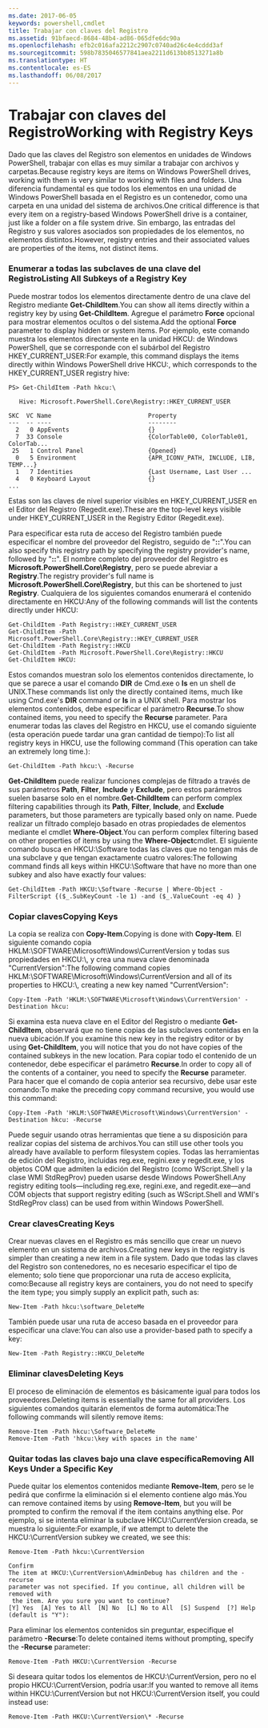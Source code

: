 ```yaml
---
ms.date: 2017-06-05
keywords: powershell,cmdlet
title: Trabajar con claves del Registro
ms.assetid: 91bfaecd-8684-48b4-ad86-065dfe6dc90a
ms.openlocfilehash: efb2c016afa2212c2907c0740ad26c4e4cddd3af
ms.sourcegitcommit: 598b7835046577841aea2211d613bb8513271a8b
ms.translationtype: HT
ms.contentlocale: es-ES
ms.lasthandoff: 06/08/2017
---
```

# <a name="working-with-registry-keys"></a><span data-ttu-id="e0216-103">Trabajar con claves del Registro</span><span class="sxs-lookup"><span data-stu-id="e0216-103">Working with Registry Keys</span></span>
<span data-ttu-id="e0216-104">Dado que las claves del Registro son elementos en unidades de Windows PowerShell, trabajar con ellas es muy similar a trabajar con archivos y carpetas.</span><span class="sxs-lookup"><span data-stu-id="e0216-104">Because registry keys are items on Windows PowerShell drives, working with them is very similar to working with files and folders.</span></span> <span data-ttu-id="e0216-105">Una diferencia fundamental es que todos los elementos en una unidad de Windows PowerShell basada en el Registro es un contenedor, como una carpeta en una unidad del sistema de archivos.</span><span class="sxs-lookup"><span data-stu-id="e0216-105">One critical difference is that every item on a registry-based Windows PowerShell drive is a container, just like a folder on a file system drive.</span></span> <span data-ttu-id="e0216-106">Sin embargo, las entradas del Registro y sus valores asociados son propiedades de los elementos, no elementos distintos.</span><span class="sxs-lookup"><span data-stu-id="e0216-106">However, registry entries and their associated values are properties of the items, not distinct items.</span></span>

### <a name="listing-all-subkeys-of-a-registry-key"></a><span data-ttu-id="e0216-107">Enumerar a todas las subclaves de una clave del Registro</span><span class="sxs-lookup"><span data-stu-id="e0216-107">Listing All Subkeys of a Registry Key</span></span>
<span data-ttu-id="e0216-108">Puede mostrar todos los elementos directamente dentro de una clave del Registro mediante **Get-ChildItem**.</span><span class="sxs-lookup"><span data-stu-id="e0216-108">You can show all items directly within a registry key by using **Get-ChildItem**.</span></span> <span data-ttu-id="e0216-109">Agregue el parámetro **Force** opcional para mostrar elementos ocultos o del sistema.</span><span class="sxs-lookup"><span data-stu-id="e0216-109">Add the optional **Force** parameter to display hidden or system items.</span></span> <span data-ttu-id="e0216-110">Por ejemplo, este comando muestra los elementos directamente en la unidad HKCU: de Windows PowerShell, que se corresponde con el subárbol del Registro HKEY_CURRENT_USER:</span><span class="sxs-lookup"><span data-stu-id="e0216-110">For example, this command displays the items directly within Windows PowerShell drive HKCU:, which corresponds to the HKEY_CURRENT_USER registry hive:</span></span>

```
PS> Get-ChildItem -Path hkcu:\

   Hive: Microsoft.PowerShell.Core\Registry::HKEY_CURRENT_USER

SKC  VC Name                           Property
---  -- ----                           --------
  2   0 AppEvents                      {}
  7  33 Console                        {ColorTable00, ColorTable01, ColorTab...
 25   1 Control Panel                  {Opened}
  0   5 Environment                    {APR_ICONV_PATH, INCLUDE, LIB, TEMP...}
  1   7 Identities                     {Last Username, Last User ...
  4   0 Keyboard Layout                {}
...
```

<span data-ttu-id="e0216-111">Estas son las claves de nivel superior visibles en HKEY_CURRENT_USER en el Editor del Registro (Regedit.exe).</span><span class="sxs-lookup"><span data-stu-id="e0216-111">These are the top-level keys visible under HKEY_CURRENT_USER in the Registry Editor (Regedit.exe).</span></span>

<span data-ttu-id="e0216-112">Para especificar esta ruta de acceso del Registro también puede especificar el nombre del proveedor del Registro, seguido de "**::**".</span><span class="sxs-lookup"><span data-stu-id="e0216-112">You can also specify this registry path by specifying the registry provider's name, followed by "**::**".</span></span> <span data-ttu-id="e0216-113">El nombre completo del proveedor del Registro es **Microsoft.PowerShell.Core\\Registry**, pero se puede abreviar a **Registry**.</span><span class="sxs-lookup"><span data-stu-id="e0216-113">The registry provider's full name is **Microsoft.PowerShell.Core\\Registry**, but this can be shortened to just **Registry**.</span></span> <span data-ttu-id="e0216-114">Cualquiera de los siguientes comandos enumerará el contenido directamente en HKCU:</span><span class="sxs-lookup"><span data-stu-id="e0216-114">Any of the following commands will list the contents directly under HKCU:</span></span>

```
Get-ChildItem -Path Registry::HKEY_CURRENT_USER
Get-ChildItem -Path Microsoft.PowerShell.Core\Registry::HKEY_CURRENT_USER
Get-ChildItem -Path Registry::HKCU
Get-ChildItem -Path Microsoft.PowerShell.Core\Registry::HKCU
Get-ChildItem HKCU:
```

<span data-ttu-id="e0216-115">Estos comandos muestran solo los elementos contenidos directamente, lo que se parece a usar el comando **DIR** de Cmd.exe o **ls** en un shell de UNIX.</span><span class="sxs-lookup"><span data-stu-id="e0216-115">These commands list only the directly contained items, much like using Cmd.exe's **DIR** command or **ls** in a UNIX shell.</span></span> <span data-ttu-id="e0216-116">Para mostrar los elementos contenidos, debe especificar el parámetro **Recurse**.</span><span class="sxs-lookup"><span data-stu-id="e0216-116">To show contained items, you need to specify the **Recurse** parameter.</span></span> <span data-ttu-id="e0216-117">Para enumerar todas las claves del Registro en HKCU, use el comando siguiente (esta operación puede tardar una gran cantidad de tiempo):</span><span class="sxs-lookup"><span data-stu-id="e0216-117">To list all registry keys in HKCU, use the following command (This operation can take an extremely long time.):</span></span>

```
Get-ChildItem -Path hkcu:\ -Recurse
```

<span data-ttu-id="e0216-118">**Get-ChildItem** puede realizar funciones complejas de filtrado a través de sus parámetros **Path**, **Filter**, **Include** y **Exclude**, pero estos parámetros suelen basarse solo en el nombre.</span><span class="sxs-lookup"><span data-stu-id="e0216-118">**Get-ChildItem** can perform complex filtering capabilities through its **Path**, **Filter**, **Include**, and **Exclude** parameters, but those parameters are typically based only on name.</span></span> <span data-ttu-id="e0216-119">Puede realizar un filtrado complejo basado en otras propiedades de elementos mediante el cmdlet **Where-Object**.</span><span class="sxs-lookup"><span data-stu-id="e0216-119">You can perform complex filtering based on other properties of items by using the **Where-Object**cmdlet.</span></span> <span data-ttu-id="e0216-120">El siguiente comando busca en HKCU:\\Software todas las claves que no tengan más de una subclave y que tengan exactamente cuatro valores:</span><span class="sxs-lookup"><span data-stu-id="e0216-120">The following command finds all keys within HKCU:\\Software that have no more than one subkey and also have exactly four values:</span></span>

```
Get-ChildItem -Path HKCU:\Software -Recurse | Where-Object -FilterScript {($_.SubKeyCount -le 1) -and ($_.ValueCount -eq 4) }
```

### <a name="copying-keys"></a><span data-ttu-id="e0216-121">Copiar claves</span><span class="sxs-lookup"><span data-stu-id="e0216-121">Copying Keys</span></span>
<span data-ttu-id="e0216-122">La copia se realiza con **Copy-Item**.</span><span class="sxs-lookup"><span data-stu-id="e0216-122">Copying is done with **Copy-Item**.</span></span> <span data-ttu-id="e0216-123">El siguiente comando copia HKLM:\\SOFTWARE\\Microsoft\\Windows\\CurrentVersion y todas sus propiedades en HKCU:\\, y crea una nueva clave denominada "CurrentVersion":</span><span class="sxs-lookup"><span data-stu-id="e0216-123">The following command copies HKLM:\\SOFTWARE\\Microsoft\\Windows\\CurrentVersion and all of its properties to HKCU:\\, creating a new key named "CurrentVersion":</span></span>

```
Copy-Item -Path 'HKLM:\SOFTWARE\Microsoft\Windows\CurrentVersion' -Destination hkcu:
```

<span data-ttu-id="e0216-124">Si examina esta nueva clave en el Editor del Registro o mediante **Get-ChildItem**, observará que no tiene copias de las subclaves contenidas en la nueva ubicación.</span><span class="sxs-lookup"><span data-stu-id="e0216-124">If you examine this new key in the registry editor or by using **Get-ChildItem**, you will notice that you do not have copies of the contained subkeys in the new location.</span></span> <span data-ttu-id="e0216-125">Para copiar todo el contenido de un contenedor, debe especificar el parámetro **Recurse**.</span><span class="sxs-lookup"><span data-stu-id="e0216-125">In order to copy all of the contents of a container, you need to specify the **Recurse** parameter.</span></span> <span data-ttu-id="e0216-126">Para hacer que el comando de copia anterior sea recursivo, debe usar este comando:</span><span class="sxs-lookup"><span data-stu-id="e0216-126">To make the preceding copy command recursive, you would use this command:</span></span>

```
Copy-Item -Path 'HKLM:\SOFTWARE\Microsoft\Windows\CurrentVersion' -Destination hkcu: -Recurse
```

<span data-ttu-id="e0216-127">Puede seguir usando otras herramientas que tiene a su disposición para realizar copias del sistema de archivos.</span><span class="sxs-lookup"><span data-stu-id="e0216-127">You can still use other tools you already have available to perform filesystem copies.</span></span> <span data-ttu-id="e0216-128">Todas las herramientas de edición del Registro, incluidas reg.exe, regini.exe y regedit.exe, y los objetos COM que admiten la edición del Registro (como WScript.Shell y la clase WMI StdRegProv) pueden usarse desde Windows PowerShell.</span><span class="sxs-lookup"><span data-stu-id="e0216-128">Any registry editing tools—including reg.exe, regini.exe, and regedit.exe—and COM objects that support registry editing (such as WScript.Shell and WMI's StdRegProv class) can be used from within Windows PowerShell.</span></span>

### <a name="creating-keys"></a><span data-ttu-id="e0216-129">Crear claves</span><span class="sxs-lookup"><span data-stu-id="e0216-129">Creating Keys</span></span>
<span data-ttu-id="e0216-130">Crear nuevas claves en el Registro es más sencillo que crear un nuevo elemento en un sistema de archivos.</span><span class="sxs-lookup"><span data-stu-id="e0216-130">Creating new keys in the registry is simpler than creating a new item in a file system.</span></span> <span data-ttu-id="e0216-131">Dado que todas las claves del Registro son contenedores, no es necesario especificar el tipo de elemento; solo tiene que proporcionar una ruta de acceso explícita, como:</span><span class="sxs-lookup"><span data-stu-id="e0216-131">Because all registry keys are containers, you do not need to specify the item type; you simply supply an explicit path, such as:</span></span>

```
New-Item -Path hkcu:\software_DeleteMe
```

<span data-ttu-id="e0216-132">También puede usar una ruta de acceso basada en el proveedor para especificar una clave:</span><span class="sxs-lookup"><span data-stu-id="e0216-132">You can also use a provider-based path to specify a key:</span></span>

```
New-Item -Path Registry::HKCU_DeleteMe
```

### <a name="deleting-keys"></a><span data-ttu-id="e0216-133">Eliminar claves</span><span class="sxs-lookup"><span data-stu-id="e0216-133">Deleting Keys</span></span>
<span data-ttu-id="e0216-134">El proceso de eliminación de elementos es básicamente igual para todos los proveedores.</span><span class="sxs-lookup"><span data-stu-id="e0216-134">Deleting items is essentially the same for all providers.</span></span> <span data-ttu-id="e0216-135">Los siguientes comandos quitarán elementos de forma automática:</span><span class="sxs-lookup"><span data-stu-id="e0216-135">The following commands will silently remove items:</span></span>

```
Remove-Item -Path hkcu:\Software_DeleteMe
Remove-Item -Path 'hkcu:\key with spaces in the name'
```

### <a name="removing-all-keys-under-a-specific-key"></a><span data-ttu-id="e0216-136">Quitar todas las claves bajo una clave específica</span><span class="sxs-lookup"><span data-stu-id="e0216-136">Removing All Keys Under a Specific Key</span></span>
<span data-ttu-id="e0216-137">Puede quitar los elementos contenidos mediante **Remove-Item**, pero se le pedirá que confirme la eliminación si el elemento contiene algo más.</span><span class="sxs-lookup"><span data-stu-id="e0216-137">You can remove contained items by using **Remove-Item**, but you will be prompted to confirm the removal if the item contains anything else.</span></span> <span data-ttu-id="e0216-138">Por ejemplo, si se intenta eliminar la subclave HKCU:\\CurrentVersion creada, se muestra lo siguiente:</span><span class="sxs-lookup"><span data-stu-id="e0216-138">For example, if we attempt to delete the HKCU:\\CurrentVersion subkey we created, we see this:</span></span>

```
Remove-Item -Path hkcu:\CurrentVersion

Confirm
The item at HKCU:\CurrentVersion\AdminDebug has children and the -recurse
parameter was not specified. If you continue, all children will be removed with
 the item. Are you sure you want to continue?
[Y] Yes  [A] Yes to All  [N] No  [L] No to All  [S] Suspend  [?] Help
(default is "Y"):
```

<span data-ttu-id="e0216-139">Para eliminar los elementos contenidos sin preguntar, especifique el parámetro **-Recurse**:</span><span class="sxs-lookup"><span data-stu-id="e0216-139">To delete contained items without prompting, specify the **-Recurse** parameter:</span></span>

```
Remove-Item -Path HKCU:\CurrentVersion -Recurse
```

<span data-ttu-id="e0216-140">Si deseara quitar todos los elementos de HKCU:\\CurrentVersion, pero no el propio HKCU:\\CurrentVersion, podría usar:</span><span class="sxs-lookup"><span data-stu-id="e0216-140">If you wanted to remove all items within HKCU:\\CurrentVersion but not HKCU:\\CurrentVersion itself, you could instead use:</span></span>

```
Remove-Item -Path HKCU:\CurrentVersion\* -Recurse
```

